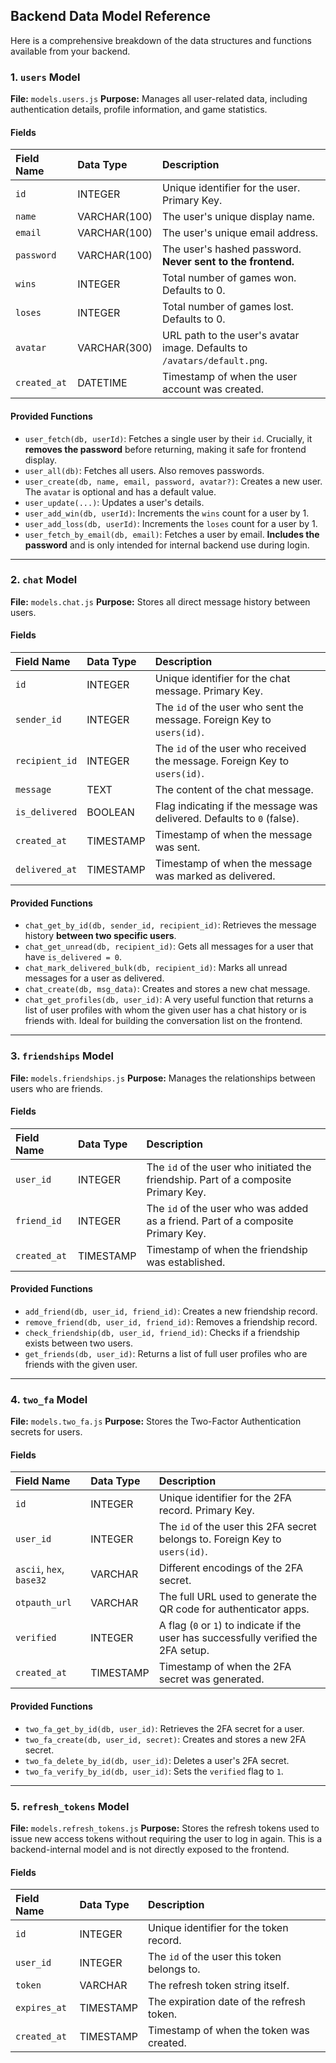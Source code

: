 
## Backend Data Model Reference

Here is a comprehensive breakdown of the data structures and functions available from your backend.

### 1. `users` Model
**File:** `models.users.js`
**Purpose:** Manages all user-related data, including authentication details, profile information, and game statistics.

#### Fields
| Field Name | Data Type | Description |
| :--- | :--- | :--- |
| `id` | INTEGER | Unique identifier for the user. Primary Key. |
| `name` | VARCHAR(100) | The user's unique display name. |
| `email` | VARCHAR(100) | The user's unique email address. |
| `password` | VARCHAR(100) | The user's hashed password. **Never sent to the frontend.** |
| `wins` | INTEGER | Total number of games won. Defaults to 0. |
| `loses` | INTEGER | Total number of games lost. Defaults to 0. |
| `avatar` | VARCHAR(300) | URL path to the user's avatar image. Defaults to `/avatars/default.png`. |
| `created_at` | DATETIME | Timestamp of when the user account was created. |

#### Provided Functions
- `user_fetch(db, userId)`: Fetches a single user by their `id`. Crucially, it **removes the password** before returning, making it safe for frontend display.
- `user_all(db)`: Fetches all users. Also removes passwords.
- `user_create(db, name, email, password, avatar?)`: Creates a new user. The `avatar` is optional and has a default value.
- `user_update(...)`: Updates a user's details.
- `user_add_win(db, userId)`: Increments the `wins` count for a user by 1.
- `user_add_loss(db, userId)`: Increments the `loses` count for a user by 1.
- `user_fetch_by_email(db, email)`: Fetches a user by email. **Includes the password** and is only intended for internal backend use during login.

---

### 2. `chat` Model
**File:** `models.chat.js`
**Purpose:** Stores all direct message history between users.

#### Fields
| Field Name | Data Type | Description |
| :--- | :--- | :--- |
| `id` | INTEGER | Unique identifier for the chat message. Primary Key. |
| `sender_id` | INTEGER | The `id` of the user who sent the message. Foreign Key to `users(id)`. |
| `recipient_id` | INTEGER | The `id` of the user who received the message. Foreign Key to `users(id)`. |
| `message` | TEXT | The content of the chat message. |
| `is_delivered` | BOOLEAN | Flag indicating if the message was delivered. Defaults to `0` (false). |
| `created_at` | TIMESTAMP | Timestamp of when the message was sent. |
| `delivered_at` | TIMESTAMP | Timestamp of when the message was marked as delivered. |

#### Provided Functions
- `chat_get_by_id(db, sender_id, recipient_id)`: Retrieves the message history **between two specific users**.
- `chat_get_unread(db, recipient_id)`: Gets all messages for a user that have `is_delivered = 0`.
- `chat_mark_delivered_bulk(db, recipient_id)`: Marks all unread messages for a user as delivered.
- `chat_create(db, msg_data)`: Creates and stores a new chat message.
- `chat_get_profiles(db, user_id)`: A very useful function that returns a list of user profiles with whom the given user has a chat history or is friends with. Ideal for building the conversation list on the frontend.

---

### 3. `friendships` Model
**File:** `models.friendships.js`
**Purpose:** Manages the relationships between users who are friends.

#### Fields
| Field Name | Data Type | Description |
| :--- | :--- | :--- |
| `user_id` | INTEGER | The `id` of the user who initiated the friendship. Part of a composite Primary Key. |
| `friend_id` | INTEGER | The `id` of the user who was added as a friend. Part of a composite Primary Key. |
| `created_at` | TIMESTAMP | Timestamp of when the friendship was established. |

#### Provided Functions
- `add_friend(db, user_id, friend_id)`: Creates a new friendship record.
- `remove_friend(db, user_id, friend_id)`: Removes a friendship record.
- `check_friendship(db, user_id, friend_id)`: Checks if a friendship exists between two users.
- `get_friends(db, user_id)`: Returns a list of full user profiles who are friends with the given user.

---

### 4. `two_fa` Model
**File:** `models.two_fa.js`
**Purpose:** Stores the Two-Factor Authentication secrets for users.

#### Fields
| Field Name | Data Type | Description |
| :--- | :--- | :--- |
| `id` | INTEGER | Unique identifier for the 2FA record. Primary Key. |
| `user_id` | INTEGER | The `id` of the user this 2FA secret belongs to. Foreign Key to `users(id)`. |
| `ascii`, `hex`, `base32` | VARCHAR | Different encodings of the 2FA secret. |
| `otpauth_url` | VARCHAR | The full URL used to generate the QR code for authenticator apps. |
| `verified` | INTEGER | A flag (`0` or `1`) to indicate if the user has successfully verified the 2FA setup. |
| `created_at` | TIMESTAMP | Timestamp of when the 2FA secret was generated. |

#### Provided Functions
- `two_fa_get_by_id(db, user_id)`: Retrieves the 2FA secret for a user.
- `two_fa_create(db, user_id, secret)`: Creates and stores a new 2FA secret.
- `two_fa_delete_by_id(db, user_id)`: Deletes a user's 2FA secret.
- `two_fa_verify_by_id(db, user_id)`: Sets the `verified` flag to `1`.

---

### 5. `refresh_tokens` Model
**File:** `models.refresh_tokens.js`
**Purpose:** Stores the refresh tokens used to issue new access tokens without requiring the user to log in again. This is a backend-internal model and is not directly exposed to the frontend.

#### Fields
| Field Name | Data Type | Description |
| :--- | :--- | :--- |
| `id` | INTEGER | Unique identifier for the token record. |
| `user_id` | INTEGER | The `id` of the user this token belongs to. |
| `token` | VARCHAR | The refresh token string itself. |
| `expires_at`| TIMESTAMP | The expiration date of the refresh token. |
| `created_at`| TIMESTAMP | Timestamp of when the token was created. |

